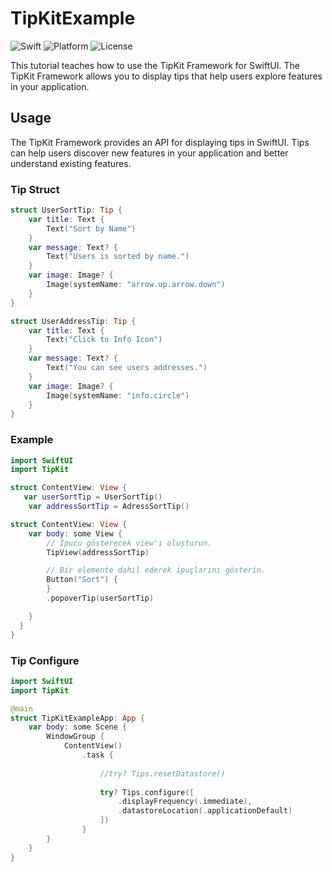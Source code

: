 # TipKitExample

![Swift](https://img.shields.io/badge/Swift-5.9-orange.svg)
![Platform](https://img.shields.io/badge/Platform-iOS%20-lightgrey.svg)
![License](https://img.shields.io/badge/License-MIT-blue.svg)

This tutorial teaches how to use the TipKit Framework for SwiftUI. The TipKit Framework allows you to display tips that help users explore features in your application.
## Usage
The TipKit Framework provides an API for displaying tips in SwiftUI. Tips can help users discover new features in your application and better understand existing features.
### Tip Struct

```swift
struct UserSortTip: Tip {
    var title: Text {
        Text("Sort by Name")
    }
    var message: Text? {
        Text("Users is sorted by name.")
    }
    var image: Image? {
        Image(systemName: "arrow.up.arrow.down")
    }
}

struct UserAddressTip: Tip {
    var title: Text {
        Text("Click to Info Icon")
    }
    var message: Text? {
        Text("You can see users addresses.")
    }
    var image: Image? {
        Image(systemName: "info.circle")
    }
}
```

### Example

```swift
import SwiftUI
import TipKit

struct ContentView: View {
   var userSortTip = UserSortTip()
    var addressSortTip = AdressSortTip()

struct ContentView: View {
    var body: some View {
        // İpucu gösterecek view'ı oluşturun.
        TipView(addressSortTip)

        // Bir elemente dahil ederek ipuçlarını gösterin.
        Button("Sort") {
        }
        .popoverTip(userSortTip)

    }
  }
}
```


### Tip Configure

```swift
import SwiftUI
import TipKit

@main
struct TipKitExampleApp: App {
    var body: some Scene {
        WindowGroup {
            ContentView()
                .task {
                    
                    //try? Tips.resetDatastore() 
                    
                    try? Tips.configure([
                        .displayFrequency(.immediate),
                        .datastoreLocation(.applicationDefault)
                    ])
                }
        }
    }
}
```
